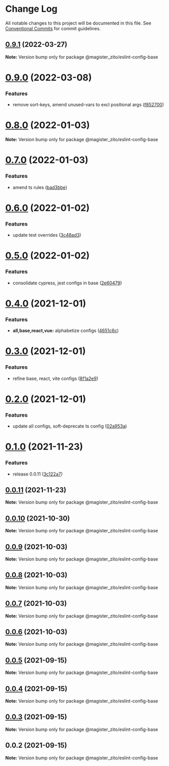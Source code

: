 # Change Log

All notable changes to this project will be documented in this file.
See [Conventional Commits](https://conventionalcommits.org) for commit guidelines.

## [0.9.1](https://github.com/MatthewZito/eslint-config/compare/v0.9.0...v0.9.1) (2022-03-27)

**Note:** Version bump only for package @magister_zito/eslint-config-base





# [0.9.0](https://github.com/MatthewZito/eslint-config/compare/v0.8.0...v0.9.0) (2022-03-08)


### Features

* remove sort-keys, amend unused-vars to excl positional args ([f852700](https://github.com/MatthewZito/eslint-config/commit/f85270065d36b493b234c1ecc2dccff154990c27))





# [0.8.0](https://github.com/MatthewZito/eslint-config/compare/v0.7.0...v0.8.0) (2022-01-03)

**Note:** Version bump only for package @magister_zito/eslint-config-base





# [0.7.0](https://github.com/MatthewZito/eslint-config/compare/v0.6.0...v0.7.0) (2022-01-03)


### Features

* amend ts rules ([bad3bbe](https://github.com/MatthewZito/eslint-config/commit/bad3bbe8803e3087176ee86d8573c49ce15d0523))





# [0.6.0](https://github.com/MatthewZito/eslint-config/compare/v0.5.0...v0.6.0) (2022-01-02)


### Features

* update test overrides ([3c48ad3](https://github.com/MatthewZito/eslint-config/commit/3c48ad38236525beb4b5394a2666c4d85e4a5d5c))





# [0.5.0](https://github.com/MatthewZito/eslint-config/compare/v0.4.0...v0.5.0) (2022-01-02)


### Features

* consolidate cypress, jest configs in base ([2e60479](https://github.com/MatthewZito/eslint-config/commit/2e60479678e860e7b68dbc57f93499feb0f912a9))





# [0.4.0](https://github.com/MatthewZito/eslint-config/compare/v0.3.0...v0.4.0) (2021-12-01)


### Features

* **all,base,react,vue:** alphabetize configs ([4651c6c](https://github.com/MatthewZito/eslint-config/commit/4651c6c7b01d5bf3ea5bff83ed0374ec432f6ca5))





# [0.3.0](https://github.com/MatthewZito/eslint-config/compare/v0.2.0...v0.3.0) (2021-12-01)


### Features

* refine base, react, vite configs ([8f1a2e9](https://github.com/MatthewZito/eslint-config/commit/8f1a2e9e46af3c8d015e3ec96e39f90c2bc3f37e))





# [0.2.0](https://github.com/MatthewZito/eslint-config/compare/v0.1.0...v0.2.0) (2021-12-01)


### Features

* update all configs, soft-deprecate ts config ([02a953a](https://github.com/MatthewZito/eslint-config/commit/02a953ae6f29a26001efa0cda2c1d858bdc82a6a))





# [0.1.0](https://github.com/MatthewZito/eslint-config/compare/v0.0.11...v0.1.0) (2021-11-23)


### Features

* release 0.0.11 ([3c122a7](https://github.com/MatthewZito/eslint-config/commit/3c122a71aae24b77cfa97bffe5333d29f239d546))





## [0.0.11](https://github.com/MatthewZito/eslint-config/compare/v0.0.10...v0.0.11) (2021-11-23)

**Note:** Version bump only for package @magister_zito/eslint-config-base





## [0.0.10](https://github.com/MatthewZito/eslint-config/compare/v0.0.9...v0.0.10) (2021-10-30)

**Note:** Version bump only for package @magister_zito/eslint-config-base





## [0.0.9](https://github.com/MatthewZito/eslint-config/compare/v0.0.8...v0.0.9) (2021-10-03)

**Note:** Version bump only for package @magister_zito/eslint-config-base





## [0.0.8](https://github.com/MatthewZito/eslint-config/compare/v0.0.7...v0.0.8) (2021-10-03)

**Note:** Version bump only for package @magister_zito/eslint-config-base





## [0.0.7](https://github.com/MatthewZito/eslint-config/compare/v0.0.6...v0.0.7) (2021-10-03)

**Note:** Version bump only for package @magister_zito/eslint-config-base





## [0.0.6](https://github.com/MatthewZito/eslint-config/compare/v0.0.5...v0.0.6) (2021-10-03)

**Note:** Version bump only for package @magister_zito/eslint-config-base





## [0.0.5](https://github.com/MatthewZito/eslint-config/compare/v0.0.4...v0.0.5) (2021-09-15)

**Note:** Version bump only for package @magister_zito/eslint-config-base





## [0.0.4](https://github.com/MatthewZito/eslint-config/compare/v0.0.3...v0.0.4) (2021-09-15)

**Note:** Version bump only for package @magister_zito/eslint-config-base





## [0.0.3](https://github.com/MatthewZito/eslint-config/compare/v0.0.2...v0.0.3) (2021-09-15)

**Note:** Version bump only for package @magister_zito/eslint-config-base





## 0.0.2 (2021-09-15)

**Note:** Version bump only for package @magister_zito/eslint-config-base
